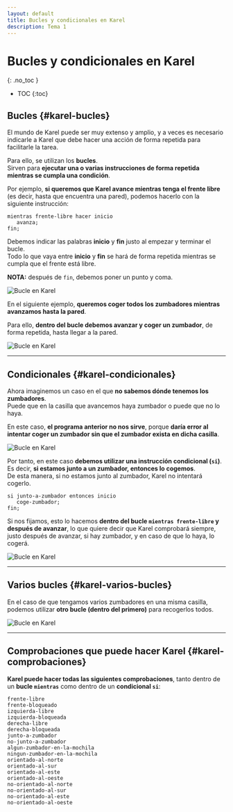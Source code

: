 ```yaml
---
layout: default
title: Bucles y condicionales en Karel
description: Tema 1
---
```


# Bucles y condicionales en Karel
{: .no_toc }

* TOC
{:toc}

## Bucles {#karel-bucles}

El mundo de Karel puede ser muy extenso y amplio, y a veces es necesario indicarle a Karel que debe hacer una acción de forma repetida para facilitarle la tarea.

Para ello, se utilizan los **bucles**.  
Sirven para **ejecutar una o varias instrucciones de forma repetida mientras se cumpla una condición**.

Por ejemplo, **si queremos que Karel avance mientras tenga el frente libre** (es decir, hasta que encuentra una pared), podemos hacerlo con la siguiente instrucción:

```plaintext
mientras frente-libre hacer inicio
   avanza;
fin;
```

Debemos indicar las palabras **inicio** y **fin** justo al empezar y terminar el bucle.  
Todo lo que vaya entre **inicio** y **fin** se hará de forma repetida mientras se cumpla que el frente está libre.

**NOTA:** después de `fin`, debemos poner un punto y coma.

![Bucle en Karel](./imagenes/karel_bucles_1.png)

En el siguiente ejemplo, **queremos coger todos los zumbadores mientras avanzamos hasta la pared**.

Para ello, **dentro del bucle debemos avanzar y coger un zumbador**, de forma repetida, hasta llegar a la pared.

![Bucle en Karel](./imagenes/karel_bucles_2.png)

---

## Condicionales {#karel-condicionales}

Ahora imaginemos un caso en el que **no sabemos dónde tenemos los zumbadores**.  
Puede que en la casilla que avancemos haya zumbador o puede que no lo haya.

En este caso, **el programa anterior no nos sirve**, porque **daría error al intentar coger un zumbador sin que el zumbador exista en dicha casilla**.

![Bucle en Karel](./imagenes/karel_bucles_3.png)

Por tanto, en este caso **debemos utilizar una instrucción condicional (`si`)**.  
Es decir, **si estamos junto a un zumbador, entonces lo cogemos**.  
De esta manera, si no estamos junto al zumbador, Karel no intentará cogerlo.

```plaintext
si junto-a-zumbador entonces inicio
   coge-zumbador;
fin;
```

Si nos fijamos, esto lo hacemos **dentro del bucle `mientras frente-libre` y después de avanzar**, lo que quiere decir que Karel comprobará siempre, justo después de avanzar, si hay zumbador, y en caso de que lo haya, lo cogerá.

![Bucle en Karel](./imagenes/karel_bucles_4.png)

---

## Varios bucles {#karel-varios-bucles}

En el caso de que tengamos varios zumbadores en una misma casilla, podemos utilizar **otro bucle (dentro del primero)** para recogerlos todos.

![Bucle en Karel](./imagenes/bucles_anidados.jpg)

---

## Comprobaciones que puede hacer Karel {#karel-comprobaciones}

**Karel puede hacer todas las siguientes comprobaciones**, tanto dentro de un **bucle `mientras`** como dentro de un **condicional `si`**:

```plaintext
frente-libre
frente-bloqueado
izquierda-libre
izquierda-bloqueada
derecha-libre
derecha-bloqueada
junto-a-zumbador
no-junto-a-zumbador
algun-zumbador-en-la-mochila
ningun-zumbador-en-la-mochila
orientado-al-norte
orientado-al-sur
orientado-al-este
orientado-al-oeste
no-orientado-al-norte
no-orientado-al-sur
no-orientado-al-este
no-orientado-al-oeste
```
